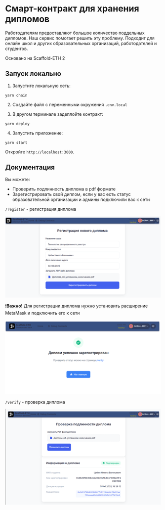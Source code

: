 # Смарт-контракт для хранения дипломов

Работодателям предоставляют большое количество поддельных дипломов. Наш сервис помогает решить эту проблему. Подходит для онлайн школ и других образовательных организаций, работодателей и студентов.

Основано на Scaffold-ETH 2

## Запуск локально

1. Запустите локальную сеть:

```
yarn chain
```

2. Создайте файл с переменными окружения `.env.local`

3. В другом терминале задеплойте контракт:

```
yarn deploy
```

4. Запустить приложение:

```
yarn start
```

Откройте `http://localhost:3000`.


## Документация

Вы можете:
- Проверить подлинность диплома в pdf формате
- Зарегистрировать свой диплом, если у вас есть статус образовательной организации и админы подключили вас к сети

`/register` - регистрация диплома

![регистрация диплома](./images/register.png)


❗**Важно!** Для регистрации диплома нужно установить расширение MetaMask и подключить его к сети


![успешная регистрация диплома](./images/success.png)

`/verify` - проверка диплома

![успешная регистрация диплома](./images/verify.png)

